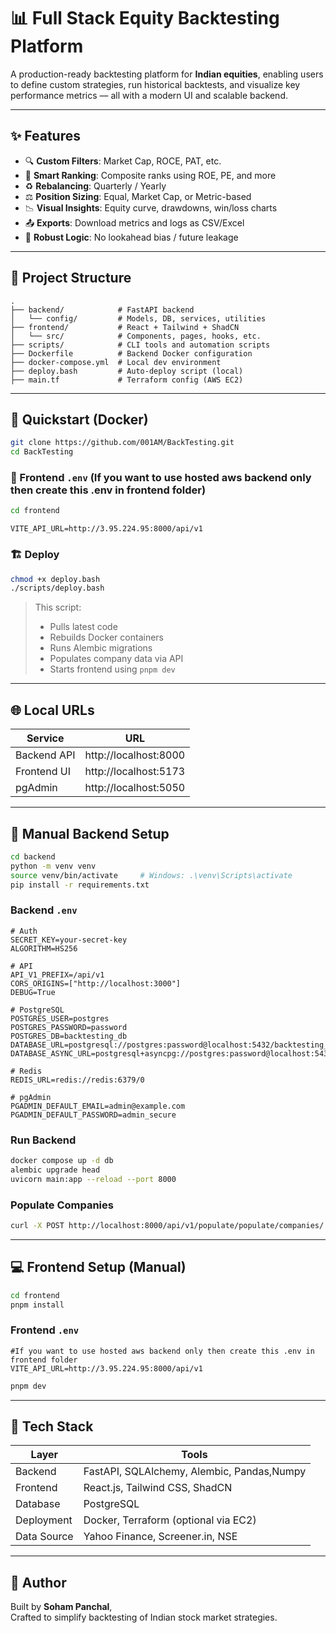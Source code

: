 # 📊 Full Stack Equity Backtesting Platform

A production-ready backtesting platform for **Indian equities**, enabling users to define custom strategies, run historical backtests, and visualize key performance metrics — all with a modern UI and scalable backend.

---

## ✨ Features

- 🔍 **Custom Filters**: Market Cap, ROCE, PAT, etc.
- 🧠 **Smart Ranking**: Composite ranks using ROE, PE, and more
- ♻️ **Rebalancing**: Quarterly / Yearly
- ⚖️ **Position Sizing**: Equal, Market Cap, or Metric-based
- 📉 **Visual Insights**: Equity curve, drawdowns, win/loss charts
- 📤 **Exports**: Download metrics and logs as CSV/Excel
- 🧯 **Robust Logic**: No lookahead bias / future leakage

---

## 🧱 Project Structure

```
.
├── backend/            # FastAPI backend
│   └── config/         # Models, DB, services, utilities
├── frontend/           # React + Tailwind + ShadCN
│   └── src/            # Components, pages, hooks, etc.
├── scripts/            # CLI tools and automation scripts
├── Dockerfile          # Backend Docker configuration
├── docker-compose.yml  # Local dev environment
├── deploy.bash         # Auto-deploy script (local)
├── main.tf             # Terraform config (AWS EC2)
```

---

## 🚀 Quickstart (Docker)

```bash
git clone https://github.com/001AM/BackTesting.git
cd BackTesting
```

### 🔧 Frontend `.env` (If you want to use hosted aws backend only then create this .env in frontend folder)
```bash
cd frontend
```

```env
VITE_API_URL=http://3.95.224.95:8000/api/v1
```

### 🏗 Deploy

```bash
chmod +x deploy.bash
./scripts/deploy.bash
```

> This script:
> - Pulls latest code
> - Rebuilds Docker containers
> - Runs Alembic migrations
> - Populates company data via API
> - Starts frontend using `pnpm dev`

---

## 🌐 Local URLs

| Service     | URL                        |
|-------------|----------------------------|
| Backend API | http://localhost:8000      |
| Frontend UI | http://localhost:5173      |
| pgAdmin     | http://localhost:5050      |

---

## 🧪 Manual Backend Setup

```bash
cd backend
python -m venv venv
source venv/bin/activate     # Windows: .\venv\Scripts\activate
pip install -r requirements.txt
```

### Backend `.env`

```env
# Auth
SECRET_KEY=your-secret-key
ALGORITHM=HS256

# API
API_V1_PREFIX=/api/v1
CORS_ORIGINS=["http://localhost:3000"]
DEBUG=True

# PostgreSQL
POSTGRES_USER=postgres
POSTGRES_PASSWORD=password
POSTGRES_DB=backtesting_db
DATABASE_URL=postgresql://postgres:password@localhost:5432/backtesting_db
DATABASE_ASYNC_URL=postgresql+asyncpg://postgres:password@localhost:5432/backtesting_db

# Redis
REDIS_URL=redis://redis:6379/0

# pgAdmin
PGADMIN_DEFAULT_EMAIL=admin@example.com
PGADMIN_DEFAULT_PASSWORD=admin_secure
```

### Run Backend

```bash
docker compose up -d db
alembic upgrade head
uvicorn main:app --reload --port 8000
```

### Populate Companies

```bash
curl -X POST http://localhost:8000/api/v1/populate/populate/companies/
```

---

## 💻 Frontend Setup (Manual)

```bash
cd frontend
pnpm install
```

### Frontend `.env`

```env
#If you want to use hosted aws backend only then create this .env in frontend folder
VITE_API_URL=http://3.95.224.95:8000/api/v1
```

```bash
pnpm dev
```
---

## 🧠 Tech Stack

| Layer       | Tools                                   |
|-------------|------------------------------------------|
| Backend     | FastAPI, SQLAlchemy, Alembic, Pandas,Numpy     |
| Frontend    | React.js, Tailwind CSS, ShadCN           |
| Database    | PostgreSQL                               |
| Deployment  | Docker, Terraform (optional via EC2)     |
| Data Source | Yahoo Finance, Screener.in, NSE               |

---

## 🙋 Author

Built by **Soham Panchal**,  
Crafted to simplify backtesting of Indian stock market strategies.